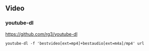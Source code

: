 
## Video

### youtube-dl

<https://github.com/rg3/youtube-dl>

    youtube-dl -f 'bestvideo[ext=mp4]+bestaudio[ext=m4a]/mp4' url
